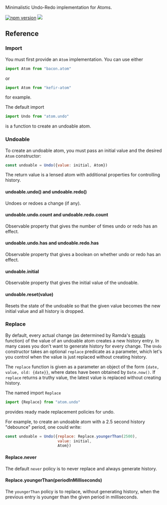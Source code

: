 Minimalistic Undo-Redo implementation for Atoms.

[![npm version](https://badge.fury.io/js/atom.undo.svg)](http://badge.fury.io/js/atom.undo) [![](https://david-dm.org/calmm-js/atom.undo.svg)](https://david-dm.org/calmm-js/atom.undo)

## Reference

### Import

You must first provide an `Atom` implementation.  You can use either

```js
import Atom from "bacon.atom"
```

or

```js
import Atom from "kefir-atom"
```

for example.

The default import

```js
import Undo from "atom.undo"
```

is a function to create an undoable atom.

### Undoable

To create an undoable atom, you must pass an initial value and the desired
`Atom` constructor:

```js
const undoable = Undo({value: initial, Atom})
```

The return value is a lensed atom with additional properties for controlling
history.

#### undoable.undo() and undoable.redo()

Undoes or redoes a change (if any).

#### undoable.undo.count and undoable.redo.count

Observable property that gives the number of times undo or redo has an effect.

#### undoable.undo.has and undoable.redo.has

Observable property that gives a boolean on whether undo or redo has an effect.

#### undoable.initial

Observable property that gives the initial value of the undoable.

#### undoable.reset(value)

Resets the state of the undoable so that the given value becomes the new initial
value and all history is dropped.

### Replace

By default, every actual change (as determined by Ramda's
[equals](http://ramdajs.com/0.19.0/docs/#equals) function) of the value of an
undoable atom creates a new history entry.  In many cases you don't want to
generate history for every change.  The `Undo` constructor takes an optional
`replace` predicate as a parameter, which let's you control when the value is
just replaced without creating history.

The `replace` function is given as a parameter an object of the form `{date,
value, old: {date}}`, where dates have been obtained by `Date.now()`.  If
`replace` returns a truthy value, the latest value is replaced without creating
history.

The named import `Replace`

```js
import {Replace} from "atom.undo"
```

provides ready made replacement policies for undo.

For example, to create an undoable atom with a 2.5 second history "debounce"
period, one could write:

```js
const undoable = Undo({replace: Replace.youngerThan(2500),
                       value: initial,
                       Atom})
```

#### Replace.never

The default `never` policy is to never replace and always generate history.

#### Replace.youngerThan(periodInMilliseconds)

The `youngerThan` policy is to replace, without generating history, when the
previous entry is younger than the given period in milliseconds.
